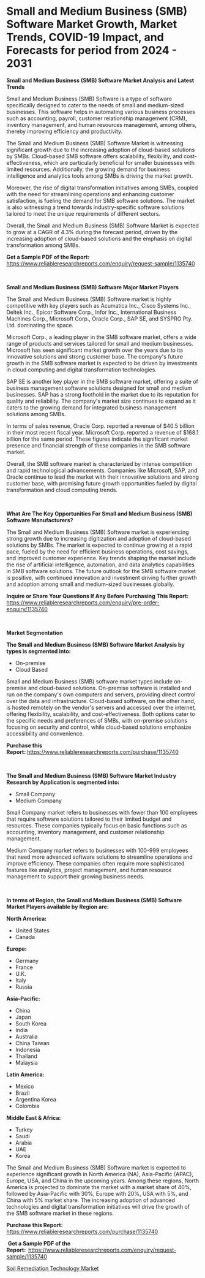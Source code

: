 <p><h1>Small and Medium Business (SMB) Software Market Growth, Market Trends, COVID-19 Impact, and Forecasts for period from 2024 - 2031</h1></p><p><strong>Small and Medium Business (SMB) Software Market Analysis and Latest Trends</strong></p>
<p><p>Small and Medium Business (SMB) Software is a type of software specifically designed to cater to the needs of small and medium-sized businesses. This software helps in automating various business processes such as accounting, payroll, customer relationship management (CRM), inventory management, and human resources management, among others, thereby improving efficiency and productivity.</p><p>The Small and Medium Business (SMB) Software Market is witnessing significant growth due to the increasing adoption of cloud-based solutions by SMBs. Cloud-based SMB software offers scalability, flexibility, and cost-effectiveness, which are particularly beneficial for smaller businesses with limited resources. Additionally, the growing demand for business intelligence and analytics tools among SMBs is driving the market growth.</p><p>Moreover, the rise of digital transformation initiatives among SMBs, coupled with the need for streamlining operations and enhancing customer satisfaction, is fueling the demand for SMB software solutions. The market is also witnessing a trend towards industry-specific software solutions tailored to meet the unique requirements of different sectors.</p><p>Overall, the Small and Medium Business (SMB) Software Market is expected to grow at a CAGR of 4.3% during the forecast period, driven by the increasing adoption of cloud-based solutions and the emphasis on digital transformation among SMBs.</p></p>
<p><strong>Get a Sample PDF of the Report:&nbsp;</strong> <a href="https://www.reliableresearchreports.com/enquiry/request-sample/1135740">https://www.reliableresearchreports.com/enquiry/request-sample/1135740</a></p>
<p>&nbsp;</p>
<p><strong>Small and Medium Business (SMB) Software Major Market Players</strong></p>
<p><p>The Small and Medium Business (SMB) Software market is highly competitive with key players such as Acumatica Inc., Cisco Systems Inc., Deltek Inc., Epicor Software Corp., Infor Inc., International Business Machines Corp., Microsoft Corp., Oracle Corp., SAP SE, and SYSPRO Pty. Ltd. dominating the space.</p><p>Microsoft Corp., a leading player in the SMB software market, offers a wide range of products and services tailored for small and medium businesses. Microsoft has seen significant market growth over the years due to its innovative solutions and strong customer base. The company's future growth in the SMB software market is expected to be driven by investments in cloud computing and digital transformation technologies.</p><p>SAP SE is another key player in the SMB software market, offering a suite of business management software solutions designed for small and medium businesses. SAP has a strong foothold in the market due to its reputation for quality and reliability. The company's market size continues to expand as it caters to the growing demand for integrated business management solutions among SMBs.</p><p>In terms of sales revenue, Oracle Corp. reported a revenue of $40.5 billion in their most recent fiscal year. Microsoft Corp. reported a revenue of $168.1 billion for the same period. These figures indicate the significant market presence and financial strength of these companies in the SMB software market.</p><p>Overall, the SMB software market is characterized by intense competition and rapid technological advancements. Companies like Microsoft, SAP, and Oracle continue to lead the market with their innovative solutions and strong customer base, with promising future growth opportunities fueled by digital transformation and cloud computing trends.</p></p>
<p>&nbsp;</p>
<p><strong>What Are The Key Opportunities For Small and Medium Business (SMB) Software Manufacturers?</strong></p>
<p><p>The Small and Medium Business (SMB) Software market is experiencing strong growth due to increasing digitization and adoption of cloud-based solutions by SMBs. The market is expected to continue growing at a rapid pace, fueled by the need for efficient business operations, cost savings, and improved customer experience. Key trends shaping the market include the rise of artificial intelligence, automation, and data analytics capabilities in SMB software solutions. The future outlook for the SMB software market is positive, with continued innovation and investment driving further growth and adoption among small and medium-sized businesses globally.</p></p>
<p><strong>Inquire or Share Your Questions If Any Before Purchasing This Report:</strong> <a href="https://www.reliableresearchreports.com/enquiry/pre-order-enquiry/1135740">https://www.reliableresearchreports.com/enquiry/pre-order-enquiry/1135740</a></p>
<p>&nbsp;</p>
<p><strong>Market Segmentation</strong></p>
<p><strong>The Small and Medium Business (SMB) Software Market Analysis by types is segmented into:</strong></p>
<p><ul><li>On-premise</li><li>Cloud Based</li></ul></p>
<p><p>Small and Medium Business (SMB) software market types include on-premise and cloud-based solutions. On-premise software is installed and run on the company's own computers and servers, providing direct control over the data and infrastructure. Cloud-based software, on the other hand, is hosted remotely on the vendor's servers and accessed over the internet, offering flexibility, scalability, and cost-effectiveness. Both options cater to the specific needs and preferences of SMBs, with on-premise solutions focusing on security and control, while cloud-based solutions emphasize accessibility and convenience.</p></p>
<p><strong>Purchase this Report:&nbsp;</strong><a href="https://www.reliableresearchreports.com/purchase/1135740">https://www.reliableresearchreports.com/purchase/1135740</a></p>
<p>&nbsp;</p>
<p><strong>The Small and Medium Business (SMB) Software Market Industry Research by Application is segmented into:</strong></p>
<p><ul><li>Small Company</li><li>Medium Company</li></ul></p>
<p><p>Small Company market refers to businesses with fewer than 100 employees that require software solutions tailored to their limited budget and resources. These companies typically focus on basic functions such as accounting, inventory management, and customer relationship management.</p><p>Medium Company market refers to businesses with 100-999 employees that need more advanced software solutions to streamline operations and improve efficiency. These companies often require more sophisticated features like analytics, project management, and human resource management to support their growing business needs.</p></p>
<p>&nbsp;</p>
<p><strong>In terms of Region, the Small and Medium Business (SMB) Software Market Players available by Region are:</strong></p>
<p>
    <p> <strong> North America: </strong>
        <ul>
            <li>United States</li>
            <li>Canada</li>
        </ul>
        </p> 
    <p> <strong> Europe: </strong>
        <ul>
            <li>Germany</li>
            <li>France</li>
            <li>U.K.</li>
            <li>Italy</li>
            <li>Russia</li>
        </ul>
        </p> 
    <p> <strong> Asia-Pacific: </strong>
        <ul>
            <li>China</li>
            <li>Japan</li>
            <li>South Korea</li>
            <li>India</li>
            <li>Australia</li>
            <li>China Taiwan</li>
            <li>Indonesia</li>
            <li>Thailand</li>
            <li>Malaysia</li>
        </ul>
        </p> 
    <p> <strong> Latin America: </strong>
        <ul>
            <li>Mexico</li>
            <li>Brazil</li>
            <li>Argentina Korea</li>
            <li>Colombia</li>
        </ul>
        </p> 
    <p> <strong> Middle East & Africa: </strong>
        <ul>
            <li>Turkey</li>
            <li>Saudi</li>
            <li>Arabia</li>
            <li>UAE</li>
            <li>Korea</li>
        </ul>
    </p>
    </p>
<p><p>The Small and Medium Business (SMB) Software market is expected to experience significant growth in North America (NA), Asia-Pacific (APAC), Europe, USA, and China in the upcoming years. Among these regions, North America is projected to dominate the market with a market share of 40%, followed by Asia-Pacific with 30%, Europe with 20%, USA with 5%, and China with 5% market share. The increasing adoption of advanced technologies and digital transformation initiatives will drive the growth of the SMB software market in these regions.</p></p>
<p><strong>Purchase this Report: </strong><a href="https://www.reliableresearchreports.com/purchase/1135740">https://www.reliableresearchreports.com/purchase/1135740</a></p>
<p>&nbsp;<strong>Get a Sample PDF of the Report:&nbsp;&nbsp;</strong><a href="https://www.reliableresearchreports.com/enquiry/request-sample/1135740">https://www.reliableresearchreports.com/enquiry/request-sample/1135740</a></p>
<p><strong></strong></p>
<p><p><a href="https://medium.com/@zoerees777/soil-remediation-technology-market-size-and-market-trends-complete-industry-overview-2024-to-2031-5f599be2f7a0">Soil Remediation Technology Market</a></p></p>